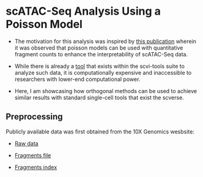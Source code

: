 # scATAC-Seq Analysis Using a Poisson Model

- The motivation for this analysis was inspired by [this publication](https://www.nature.com/articles/s41592-023-02112-6) wherein it was observed that poisson models can be used with quantitative fragment counts to enhance the interpretability of scATAC-Seq data.

- While there is already a [tool](https://docs.scvi-tools.org/en/stable/tutorials/notebooks/atac/PoissonVI.html) that exists within the scvi-tools suite to analyze such data, it is computationally expensive and inaccessible to researchers with lower-end computational power.

- Here, I am showcasing how orthogonal methods can be used to achieve similar results with standard single-cell tools that exist the scverse.

## Preprocessing

Publicly available data was first obtained from the 10X Genomics wesbsite:

- [Raw data](https://cf.10xgenomics.com/samples/cell-atac/2.1.0/10k_pbmc_ATACv2_nextgem_Chromium_Controller/10k_pbmc_ATACv2_nextgem_Chromium_Controller_filtered_peak_bc_matrix.h5)

- [Fragments file](https://cf.10xgenomics.com/samples/cell-atac/2.1.0/10k_pbmc_ATACv2_nextgem_Chromium_Controller/10k_pbmc_ATACv2_nextgem_Chromium_Controller_fragments.tsv.gz)

- [Fragments index](https://cf.10xgenomics.com/samples/cell-atac/2.1.0/10k_pbmc_ATACv2_nextgem_Chromium_Controller/10k_pbmc_ATACv2_nextgem_Chromium_Controller_fragments.tsv.gz.tbi)
